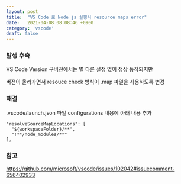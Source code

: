 ```yaml
---
layout: post
title:  "VS Code 로 Node js 실행시 resource maps error"
date:   2021-04-08 08:08:46 +0900
category: 'vscode'
draft: false
---
```


### 발생 추측

VS Code Version 구버전에서는 별 다른 설정 없이 정상 동작되지만

버전이 올라가면서 resouce check 방식이 .map 파일을 사용하도록 변경

### 해결

.vscode/launch.json 파일 configurations 내용에 아래 내용 추가
```
"resolveSourceMapLocations": [
  "${workspaceFolder}/**",
  "!**/node_modules/**"
],
```
  
### 참고
https://github.com/microsoft/vscode/issues/102042#issuecomment-656402933
